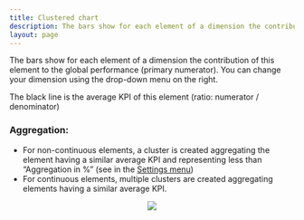 ```yaml
---
title: Clustered chart
description: The bars show for each element of a dimension the contribution of this element to the global performance (primary numerator).
layout: page
---
```


The bars show for each element of a dimension the contribution of this element to the global performance (primary numerator). You can change your dimension using the drop-down menu on the right.

The black line is the average KPI of this element (ratio: numerator / denominator)

### Aggregation:

* For non-continuous elements, a cluster is created aggregating the element having a similar average KPI and representing less than “Aggregation in %” (see in the [Settings menu]({{site.url}}{{site.baseurl}}/core_app/pivot/web_application/menu/settings))
* For continuous elements, multiple clusters are created aggregating elements having a similar average KPI.

<center><img src="{{site.url}}{{site.baseurl}}/core_app/pivot/web_application/dashboard/clustering/images/clustered_chart_pivot.png"/></center>
